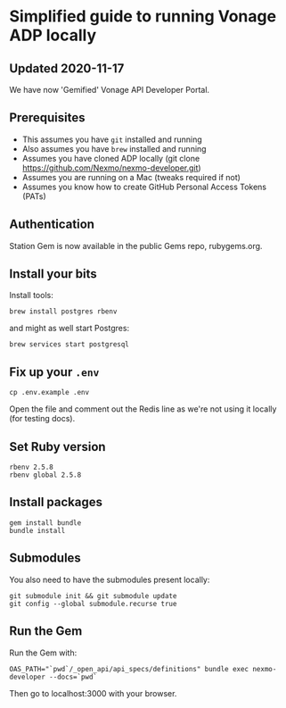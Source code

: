 # Simplified guide to running Vonage ADP locally

## Updated 2020-11-17

We have now 'Gemified' Vonage API Developer Portal. 

## Prerequisites

* This assumes you have `git` installed and running
* Also assumes you have `brew` installed and running
* Assumes you have cloned ADP locally (git clone https://github.com/Nexmo/nexmo-developer.git)
* Assumes you are running on a Mac (tweaks required if not)
* Assumes you know how to create GitHub Personal Access Tokens (PATs)

## Authentication

Station Gem is now available in the public Gems repo, rubygems.org.

## Install your bits

Install tools:

``` shell
brew install postgres rbenv
```

and might as well start Postgres:

``` shell
brew services start postgresql
```

## Fix up your `.env`

``` shell
cp .env.example .env
```

Open the file and comment out the Redis line as we're not using it locally (for testing docs).

## Set Ruby version

``` shell
rbenv 2.5.8
rbenv global 2.5.8
```

## Install packages

``` shell
gem install bundle
bundle install
```

## Submodules

You also need to have the submodules present locally:

``` shell
git submodule init && git submodule update
git config --global submodule.recurse true
```

## Run the Gem

Run the Gem with:

```shell
OAS_PATH="`pwd`/_open_api/api_specs/definitions" bundle exec nexmo-developer --docs=`pwd`
```

Then go to localhost:3000 with your browser.
